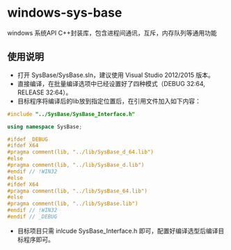# windows-sys-base
windows 系统API C++封装库，包含进程间通讯，互斥，内存队列等通用功能
## 使用说明
- 打开 SysBase/SysBase.sln，建议使用 Visual Studio 2012/2015 版本。
- 直接编译，在批量编译选项中已经设置好了四种模式（DEBUG 32:64, RELEASE 32:64）。
- 目标程序将编译后的lib放到指定位置后，在引用文件加入如下内容：
```c++
#include "../SysBase/SysBase_Interface.h"	

using namespace SysBase;

#ifdef _DEBUG
#ifdef X64
#pragma comment(lib, "../lib/SysBase_d_64.lib")
#else
#pragma comment(lib, "../lib/SysBase_d.lib")
#endif // !WIN32
#else
#ifdef X64
#pragma comment(lib, "../lib/SysBase_64.lib")
#else
#pragma comment(lib, "../lib/SysBase.lib")
#endif // !WIN32
#endif // _DEBUG
```
- 目标项目只需 inlcude SysBase_Interface.h 即可，配置好编译选型后编译目标程序即可。
